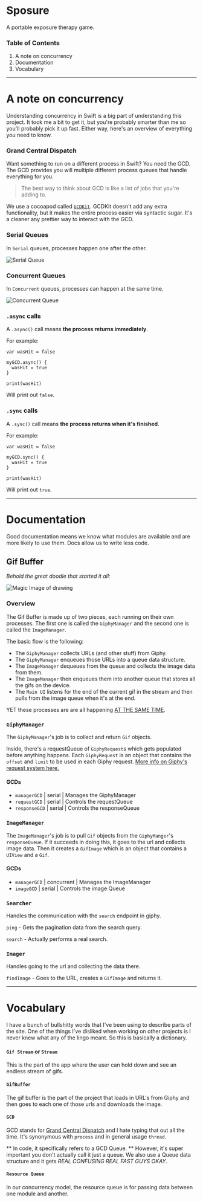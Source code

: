 # Sposure
A portable exposure therapy game.

### Table of Contents
1. A note on concurrency
2. Documentation
3. Vocabulary

---

# A note on concurrency

Understanding concurrency in Swift is a big part of understanding this
project. It took me a bit to get it, but you're probably smarter than me
so you'll probably pick it up fast. Either way, here's an overview of
everything you need to know.

### Grand Central Dispatch
Want something to run on a different process in Swift? You need the GCD.
The GCD provides you will multiple different process queues that handle
everything for you.

> The best way to think about GCD is like a list of jobs that you're adding
to.

We use a cocoapod called [`GCDKit`](https://cocoapods.org/pods/GCDKit). GCDKit
doesn't add any extra functionality, but it makes the entire process easier
via syntactic sugar. It's a cleaner any prettier way to interact with the GCD.

### Serial Queues

In `Serial` queues, processes happen one after the other.

![Serial Queue](http://www.raywenderlich.com/wp-content/uploads/2014/09/Serial-Queue-Swift.png)

### Concurrent Queues
In `Concurrent` queues, processes can happen at the same time.

![Concurrent Queue](http://www.raywenderlich.com/wp-content/uploads/2014/09/Concurrent-Queue-Swift.png)


### `.async` calls
A `.async()` call means **the process returns immediately**.

For example:

    var wasHit = false

    myGCD.async() {
      wasHit = true
    }

    print(wasHit)

Will print out `false`.

### `.sync` calls

A `.sync()` call means **the process returns when it's finished**.

For example:

    var wasHit = false

    myGCD.sync() {
      wasHit = true
    }

    print(wasHit)

Will print out `true`.

---

# Documentation
Good documentation means we know what modules are available and are more likely
to use them. Docs allow us to write less code.

## Gif Buffer

_Behold the great doodle that started it all:_

![Magic Image of drawing](http://i.imgur.com/gwWOLwR.jpg)

### Overview

The Gif Buffer is made up of two pieces, each running on their own processes.
The first one is called the `GiphyManager` and the second one is called the
`ImageManager`.

The basic flow is the following:
-  The `GiphyManager` collects URLs (and other stuff) from Giphy.
-  The `GiphyManager` enqueues those URLs into a queue data structure.
-  The `ImageManager` dequeues from the queue and collects the image data from them.
-  The `ImageManager` then enqueues them into another queue that stores all the gifs on the device.
-  The `Main UI` listens for the end of the current gif in the stream and then pulls from the image queue when it's at the end.

YET these processes are are all happening [AT THE SAME TIME](https://www.youtube.com/watch?v=bW7Op86ox9g).


### `GiphyManager`

The `GiphyManager`'s job is to collect and return `Gif` objects.

Inside, there's a requestQueue of `GiphyRequest`s which gets
populated before anything happens. Each `GiphyRequest` is an
object that contains the `offset` and `limit` to be used in
each Giphy request. [More info on Giphy's request system here.](https://github.com/Giphy/GiphyAPI#search-endpoint)

#### GCDs

- `managerGCD`  | serial | Manages the GiphyManager
- `requestGCD`  | serial | Controls the requestQueue
- `responseGCD` | serial | Controls the responseQueue

### `ImageManager`

The `ImageManager`'s job is to pull `Gif` objects from the
`GiphyManger`'s `responseQueue`. If it succeeds in doing this,
it goes to the url and collects image data. Then it creates a
`GifImage` which is an object that contains a `UIView` and
a `Gif`.

#### GCDs

- `managerGCD` | concurrent | Manages the ImageManager
- `imageGCD`   | serial     | Controls the image Queue

### `Searcher`

Handles the communication with the `search` endpoint in giphy.

`ping` - Gets the pagination data from  the search query.

`search` - Actually performs a real search.

### `Imager`

Handles going to the url and collecting the data there.

`findImage` - Goes to the URL, creates a `GifImage` and returns it.


---

# Vocabulary
I have a bunch of bullshitty words that I've been using to describe parts of the
site. One of the things I've disliked when working on other projects is I never
knew what any of the lingo meant. So this is basically a dictionary.

#### `Gif Stream` or `Stream`

This is the part of the app where the user can hold down and see an endless
stream of gifs.

#### `GifBuffer`

The gif buffer is the part of the project that loads in URL's from Giphy
and then goes to each one of those urls and downloads the image.

#### `GCD`

GCD stands for [Grand Central Dispatch](https://www.raywenderlich.com/79149/grand-central-dispatch-tutorial-swift-part-1) and I hate typing that out all the time.
It's synonymous with `process` and in general usage `thread`.

** In code, it specifically refers to a GCD Queue. ** However, it's super
important you don't actually call it just a queue. We also use a Queue
data structure and it gets _REAL CONFUSING REAL FAST GUYS OKAY_.

#### `Resource Queue`

In our concurrency model, the resource queue is for passing data between
one module and another.
